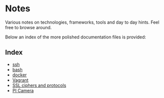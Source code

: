 # Notes
Various notes on technologies, frameworks, tools and day to day hints. Feel free to browse around.

Below an index of the more polished documentation files is provided:

## Index
* [ssh](linux/ssh.adoc)
* [bash](linux/bash.adoc)
* [docker](linux/docker.adoc)
* [Vagrant](devops/vagrant.adoc)
* [SSL ciphers and protocols](crypto/ciphers.md)
* [PI Camera](raspberry/picamera.adoc)
